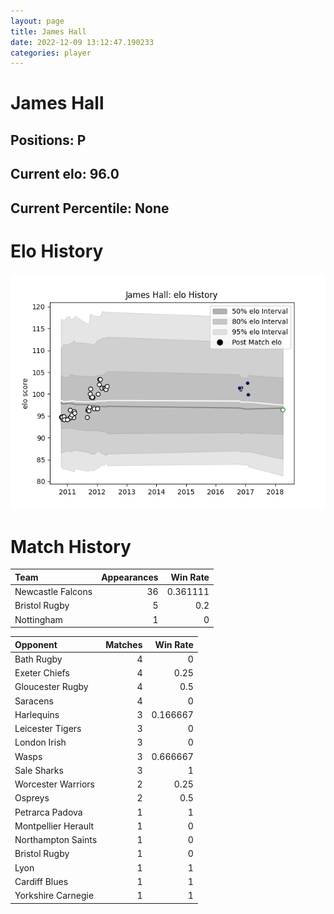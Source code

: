 ```yaml
---  
layout: page  
title: James Hall  
date: 2022-12-09 13:12:47.190233  
categories: player  
---
```

# James Hall

## Positions: P

## Current elo: 96.0

## Current Percentile: None

# Elo History


![elo history](history_JamesHall.png)
# Match History


| Team              |   Appearances |   Win Rate |
|:------------------|--------------:|-----------:|
| Newcastle Falcons |            36 |   0.361111 |
| Bristol Rugby     |             5 |   0.2      |
| Nottingham        |             1 |   0        |

| Opponent            |   Matches |   Win Rate |
|:--------------------|----------:|-----------:|
| Bath Rugby          |         4 |   0        |
| Exeter Chiefs       |         4 |   0.25     |
| Gloucester Rugby    |         4 |   0.5      |
| Saracens            |         4 |   0        |
| Harlequins          |         3 |   0.166667 |
| Leicester Tigers    |         3 |   0        |
| London Irish        |         3 |   0        |
| Wasps               |         3 |   0.666667 |
| Sale Sharks         |         3 |   1        |
| Worcester Warriors  |         2 |   0.25     |
| Ospreys             |         2 |   0.5      |
| Petrarca Padova     |         1 |   1        |
| Montpellier Herault |         1 |   0        |
| Northampton Saints  |         1 |   0        |
| Bristol Rugby       |         1 |   0        |
| Lyon                |         1 |   1        |
| Cardiff Blues       |         1 |   1        |
| Yorkshire Carnegie  |         1 |   1        |